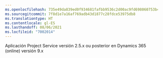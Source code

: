 ```yaml
---
ms.openlocfilehash: 735e49da839ed0f934681fafbb9536c2d00ac9fd698060753b433c47834276f3
ms.sourcegitcommit: 7f8d1e7a16af769adb43d1877c28fdce53975db8
ms.translationtype: HT
ms.contentlocale: gl-ES
ms.lasthandoff: 08/06/2021
ms.locfileid: "7002014"
---
```

Aplicación Project Service versión 2.5.x ou posterior en Dynamics 365 (online) versión 9.x
